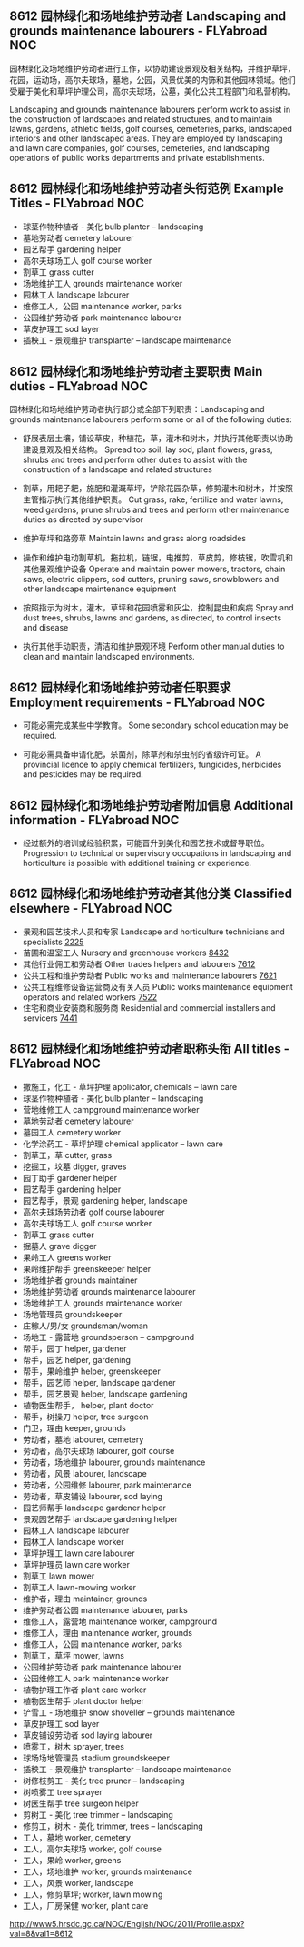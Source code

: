## 8612 园林绿化和场地维护劳动者 Landscaping and grounds maintenance labourers - FLYabroad NOC

园林绿化及场地维护劳动者进行工作，以协助建设景观及相关结构，并维护草坪，花园，运动场，高尔夫球场，墓地，公园，风景优美的内饰和其他园林领域。他们受雇于美化和草坪护理公司，高尔夫球场，公墓，美化公共工程部门和私营机构。

Landscaping and grounds maintenance labourers perform work to assist in the construction of landscapes and related structures, and to maintain lawns, gardens, athletic fields, golf courses, cemeteries, parks, landscaped interiors and other landscaped areas. They are employed by landscaping and lawn care companies, golf courses, cemeteries, and landscaping operations of public works departments and private establishments.

## 8612 园林绿化和场地维护劳动者头衔范例 Example Titles - FLYabroad NOC

* 球茎作物种植者 - 美化 bulb planter – landscaping
* 墓地劳动者 cemetery labourer
* 园艺帮手 gardening helper
* 高尔夫球场工人 golf course worker
* 割草工 grass cutter
* 场地维护工人 grounds maintenance worker
* 园林工人 landscape labourer
* 维修工人，公园 maintenance worker, parks
* 公园维护劳动者 park maintenance labourer
* 草皮护理工 sod layer
* 插秧工 - 景观维护 transplanter – landscape maintenance

## 8612 园林绿化和场地维护劳动者主要职责 Main duties - FLYabroad NOC

园林绿化和场地维护劳动者执行部分或全部下列职责：Landscaping and grounds maintenance labourers perform some or all of the following duties:

* 舒展表层土壤，铺设草皮，种植花，草，灌木和树木，并执行其他职责以协助建设景观及相关结构。
Spread top soil, lay sod, plant flowers, grass, shrubs and trees and perform other duties to assist with the construction of a landscape and related structures

* 割草，用耙子耙，施肥和灌溉草坪，铲除花园杂草，修剪灌木和树木，并按照主管指示执行其他维护职责。
Cut grass, rake, fertilize and water lawns, weed gardens, prune shrubs and trees and perform other maintenance duties as directed by supervisor

* 维护草坪和路旁草
Maintain lawns and grass along roadsides

* 操作和维护电动割草机，拖拉机，链锯，电推剪，草皮剪，修枝锯，吹雪机和其他景观维护设备
Operate and maintain power mowers, tractors, chain saws, electric clippers, sod cutters, pruning saws, snowblowers and other landscape maintenance equipment

* 按照指示为树木，灌木，草坪和花园喷雾和灰尘，控制昆虫和疾病
Spray and dust trees, shrubs, lawns and gardens, as directed, to control insects and disease

* 执行其他手动职责，清洁和维护景观环境
Perform other manual duties to clean and maintain landscaped environments.

## 8612 园林绿化和场地维护劳动者任职要求 Employment requirements - FLYabroad NOC

* 可能必需完成某些中学教育。
Some secondary school education may be required.

* 可能必需具备申请化肥，杀菌剂，除草剂和杀虫剂的省级许可证。
A provincial licence to apply chemical fertilizers, fungicides, herbicides and pesticides may be required.

## 8612 园林绿化和场地维护劳动者附加信息 Additional information - FLYabroad NOC

* 经过额外的培训或经验积累，可能晋升到美化和园艺技术或督导职位。
Progression to technical or supervisory occupations in landscaping and horticulture is possible with additional training or experience.

## 8612 园林绿化和场地维护劳动者其他分类 Classified elsewhere - FLYabroad NOC

* 景观和园艺技术人员和专家 Landscape and horticulture technicians and specialists [2225](2225)
* 苗圃和温室工人 Nursery and greenhouse workers [8432](8432)
* 其他行业佣工和劳动者 Other trades helpers and labourers [7612](7612)
* 公共工程和维护劳动者 Public works and maintenance labourers [7621](7621)
* 公共工程维修设备运营商及有关人员 Public works maintenance equipment operators and related workers [7522](7522)
* 住宅和商业安装商和服务商 Residential and commercial installers and servicers [7441](7441)

## 8612 园林绿化和场地维护劳动者职称头衔 All titles - FLYabroad NOC

* 撒施工，化工 - 草坪护理 applicator, chemicals – lawn care
* 球茎作物种植者 - 美化 bulb planter – landscaping
* 营地维修工人 campground maintenance worker
* 墓地劳动者 cemetery labourer
* 墓园工人 cemetery worker
* 化学涂药工 - 草坪护理 chemical applicator – lawn care
* 割草工，草 cutter, grass
* 挖掘工，坟墓 digger, graves
* 园丁助手 gardener helper
* 园艺帮手 gardening helper
* 园艺帮手，景观 gardening helper, landscape
* 高尔夫球场劳动者 golf course labourer
* 高尔夫球场工人 golf course worker
* 割草工 grass cutter
* 掘墓人 grave digger
* 果岭工人 greens worker
* 果岭维护帮手 greenskeeper helper
* 场地维护者 grounds maintainer
* 场地维护劳动者 grounds maintenance labourer
* 场地维护工人 grounds maintenance worker
* 场地管理员 groundskeeper
* 庄稼人/男/女 groundsman/woman
* 场地工 - 露营地 groundsperson – campground
* 帮手，园丁 helper, gardener
* 帮手，园艺 helper, gardening
* 帮手，果岭维护 helper, greenskeeper
* 帮手，园艺师 helper, landscape gardener
* 帮手，园艺景观 helper, landscape gardening
* 植物医生帮手， helper, plant doctor
* 帮手，树操刀 helper, tree surgeon
* 门卫，理由 keeper, grounds
* 劳动者，墓地 labourer, cemetery
* 劳动者，高尔夫球场 labourer, golf course
* 劳动者，场地维护 labourer, grounds maintenance
* 劳动者，风景 labourer, landscape
* 劳动者，公园维修 labourer, park maintenance
* 劳动者，草皮铺设 labourer, sod laying
* 园艺师帮手 landscape gardener helper
* 景观园艺帮手 landscape gardening helper
* 园林工人 landscape labourer
* 园林工人 landscape worker
* 草坪护理工 lawn care labourer
* 草坪护理员 lawn care worker
* 割草工 lawn mower
* 割草工人 lawn-mowing worker
* 维护者，理由 maintainer, grounds
* 维护劳动者公园 maintenance labourer, parks
* 维修工人，露营地 maintenance worker, campground
* 维修工人，理由 maintenance worker, grounds
* 维修工人，公园 maintenance worker, parks
* 割草工，草坪 mower, lawns
* 公园维护劳动者 park maintenance labourer
* 公园维修工人 park maintenance worker
* 植物护理工作者 plant care worker
* 植物医生帮手 plant doctor helper
* 铲雪工 - 场地维护 snow shoveller – grounds maintenance
* 草皮护理工 sod layer
* 草皮铺设劳动者 sod laying labourer
* 喷雾工，树木 sprayer, trees
* 球场场地管理员 stadium groundskeeper
* 插秧工 - 景观维护 transplanter – landscape maintenance
* 树修枝剪工 - 美化 tree pruner – landscaping
* 树喷雾工 tree sprayer
* 树医生帮手 tree surgeon helper
* 剪树工 - 美化 tree trimmer – landscaping
* 修剪工，树木 - 美化 trimmer, trees – landscaping
* 工人，墓地 worker, cemetery
* 工人，高尔夫球场 worker, golf course
* 工人，果岭 worker, greens
* 工人，场地维护 worker, grounds maintenance
* 工人，风景 worker, landscape
* 工人，修剪草坪; worker, lawn mowing
* 工人，厂房保健 worker, plant care

http://www5.hrsdc.gc.ca/NOC/English/NOC/2011/Profile.aspx?val=8&val1=8612